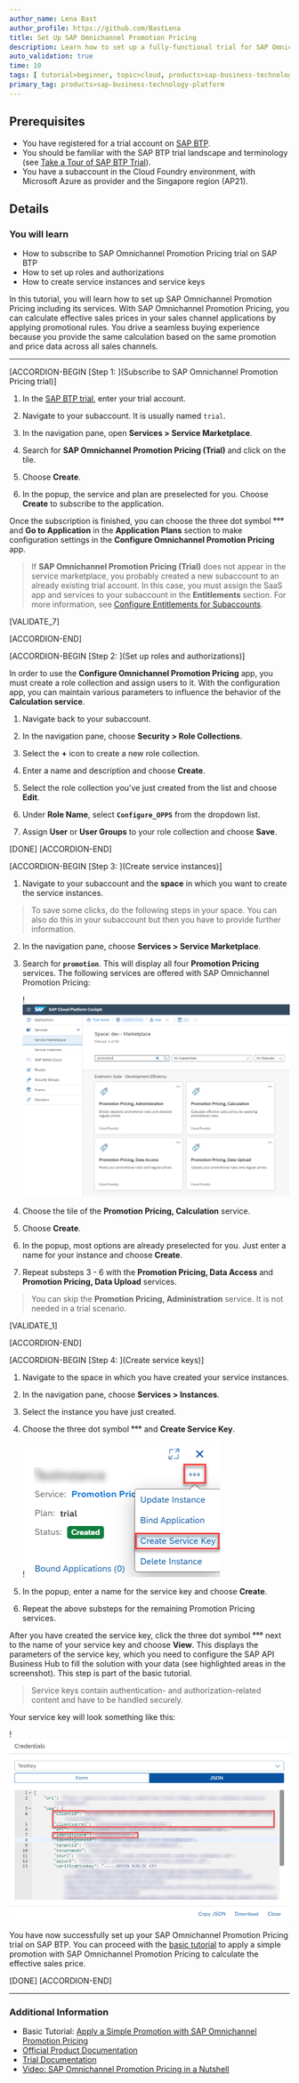 ```yaml
---
author_name: Lena Bast
author_profile: https://github.com/BastLena
title: Set Up SAP Omnichannel Promotion Pricing
description: Learn how to set up a fully-functional trial for SAP Omnichannel Promotion Pricing and how to create roles for your users.
auto_validation: true
time: 10
tags: [ tutorial>beginner, topic>cloud, products>sap-business-technology-platform, products>sap-btp--cloud-foundry-environment]
primary_tag: products>sap-business-technology-platform
---
```


## Prerequisites
 - You have registered for a trial account on [SAP BTP](hcp-create-trial-account).
 - You should be familiar with the SAP BTP trial landscape and terminology (see [Take a Tour of SAP BTP Trial](cp-trial-quick-onboarding)).
 - You have a subaccount in the Cloud Foundry environment, with Microsoft Azure as provider and the Singapore region (AP21).



## Details
### You will learn
  - How to subscribe to SAP Omnichannel Promotion Pricing trial on SAP BTP
  - How to set up roles and authorizations
  - How to create service instances and service keys

  In this tutorial, you will learn how to set up SAP Omnichannel Promotion Pricing including its services.
  With SAP Omnichannel Promotion Pricing, you can calculate effective sales prices in your sales channel applications by applying promotional rules. You drive a seamless buying experience because you provide the same calculation based on the same promotion and price data across all sales channels.

---


[ACCORDION-BEGIN [Step 1: ](Subscribe to SAP Omnichannel Promotion Pricing trial)]

1. In the [SAP BTP trial](https://account.hanatrial.ondemand.com), enter your trial account.

2. Navigate to your subaccount. It is usually named `trial`.

3. In the navigation pane, open **Services > Service Marketplace**.

4. Search for **SAP Omnichannel Promotion Pricing (Trial)** and click on the tile.

5. Choose **Create**.

6. In the popup, the service and plan are preselected for you. Choose **Create** to subscribe to the application.

<!-- The subscription process is finished once the status icon changes from **Processing** to **Subscribed**. -->

Once the subscription is finished, you can choose the three dot symbol **°°°** and  **Go to Application** in the **Application Plans** section to make configuration settings in the **Configure Omnichannel Promotion Pricing** app. <!-- Using the app is optional and not part of the basic tutorial but is included in our advanced tutorial.-->
<!-- Add link to advanced tutorial once available -->

> If **SAP Omnichannel Promotion Pricing (Trial)** does not appear in the service marketplace, you probably created a new subaccount to an already existing trial account. In this case, you must assign the SaaS app and services to your subaccount in the **Entitlements** section. For more information, see [Configure Entitlements for Subaccounts](https://help.sap.com/viewer/7c87270e23c64c2aa922ce297a6df23d/Cloud/en-US/6fce2cbd9df94d88be99f7662c6b7ed6.html).

[VALIDATE_7]

[ACCORDION-END]


[ACCORDION-BEGIN [Step 2: ](Set up roles and authorizations)]

In order to use the **Configure Omnichannel Promotion Pricing** app, you must create a role collection and assign users to it. With the configuration app, you can maintain various parameters to influence the behavior of the **Calculation service**. <!-- Using the app is not part of the basic tutorial. -->

1. Navigate back to your subaccount.

2. In the navigation pane, choose **Security > Role Collections**.

3. Select the **+** icon to create a new role collection.

4. Enter a name and description and choose **Create**.

5. Select the role collection you've just created from the list and choose **Edit**.

6. Under **Role Name**, select **`Configure_OPPS`** from the dropdown list.

7. Assign **User** or **User Groups** to your role collection and choose **Save**.

<!-- Should we explain Step 7 a bit more?
COS has already implemented a role collection for trial, should we do sth similar? -->

[DONE]
[ACCORDION-END]


[ACCORDION-BEGIN [Step 3: ](Create service instances)]

1. Navigate to your subaccount and the **space** in which you want to create the service instances.
> To save some clicks, do the following steps in your space. You can also do this in your subaccount but then you have to provide further information.

2. In the navigation pane, choose **Services > Service Marketplace**.

3. Search for **`promotion`**. This will display all four **Promotion Pricing** services. The following services are offered with SAP Omnichannel Promotion Pricing:

    !![Promotion Pricing Services](v2_Promotion-Pricing-Services.png)

4. Choose the tile of the **Promotion Pricing, Calculation** service.

5. Choose **Create**.

6. In the popup, most options are already preselected for you. Just enter a name for your instance and choose **Create**.

7. Repeat substeps 3 - 6 with the **Promotion Pricing, Data Access** and **Promotion Pricing, Data Upload** services.
>You can skip the **Promotion Pricing, Administration** service. It is not needed in a trial scenario.

[VALIDATE_1]

[ACCORDION-END]

[ACCORDION-BEGIN [Step 4: ](Create service keys)]

1. Navigate to the space in which you have created your service instances.

2. In the navigation pane, choose **Services > Instances**.

3. Select the instance you have just created.

4. Choose the three dot symbol **°°°**  and **Create Service Key**.

      !![Three Dot Symbol](v2_Three-Dot-Symbol.png)

5. In the popup, enter a name for the service key and choose **Create**.

6. Repeat the above substeps for the remaining Promotion Pricing services.

After you have created the service key, click the three dot symbol **°°°** next to the name of your service key and choose **View**. This displays the parameters of the service key, which you need to configure the SAP API Business Hub to fill the solution with your data (see highlighted areas in the screenshot). This step is part of the basic tutorial.

>Service keys contain authentication- and authorization-related content and have to be handled securely.

Your service key will look something like this:

!![Service Key](v3_Service-Key.png)


You have now successfully set up your SAP Omnichannel Promotion Pricing trial on SAP BTP. You can proceed with the [basic tutorial](opps-basic-scenario) to apply a simple promotion with SAP Omnichannel Promotion Pricing to calculate the effective sales price.

[DONE]
[ACCORDION-END]

---

### Additional Information

* Basic Tutorial: [Apply a Simple Promotion with SAP Omnichannel Promotion Pricing](opps-basic-scenario)
* [Official Product Documentation](https://help.sap.com/viewer/product/OPP/Cloud/en-US)
* [Trial Documentation](https://help.sap.com/viewer/0c145d124b784b548b618cda8a5b2aba/Cloud/en-US/31b8aedc8ce14fcd9f6021ad4f6323c9.html)
* [Video: SAP Omnichannel Promotion Pricing in a Nutshell](https://www.sap.com/assetdetail/2020/07/9060b3a5-a67d-0010-87a3-c30de2ffd8ff.html)
